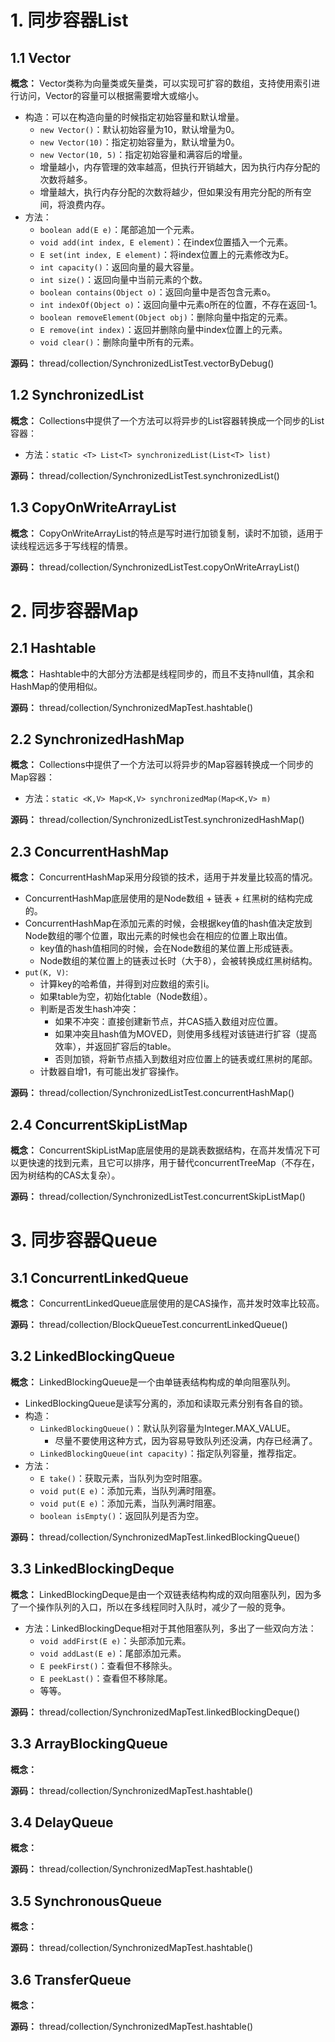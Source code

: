 # 1. 同步容器List

## 1.1 Vector

**概念：** Vector类称为向量类或矢量类，可以实现可扩容的数组，支持使用索引进行访问，Vector的容量可以根据需要增大或缩小。
- 构造：可以在构造向量的时候指定初始容量和默认增量。
    - `new Vector()`：默认初始容量为10，默认增量为0。
    - `new Vector(10)`：指定初始容量为，默认增量为0。
    - `new Vector(10, 5)`：指定初始容量和满容后的增量。
    - 增量越小，内存管理的效率越高，但执行开销越大，因为执行内存分配的次数将越多。
    - 增量越大，执行内存分配的次数将越少，但如果没有用完分配的所有空间，将浪费内存。
- 方法：
    - `boolean add(E e)`：尾部追加一个元素。
    - `void add(int index, E element)`：在index位置插入一个元素。
    - `E set(int index, E element)`：将index位置上的元素修改为E。
    - `int capacity()`：返回向量的最大容量。
    - `int size()`：返回向量中当前元素的个数。
    - `boolean contains(Object o)`：返回向量中是否包含元素o。
    - `int indexOf(Object o)`：返回向量中元素o所在的位置，不存在返回-1。
    - `boolean removeElement(Object obj)`：删除向量中指定的元素。
    - `E remove(int index)`：返回并删除向量中index位置上的元素。
    - `void clear()`：删除向量中所有的元素。

**源码：** thread/collection/SynchronizedListTest.vectorByDebug()

## 1.2 SynchronizedList

**概念：** Collections中提供了一个方法可以将异步的List容器转换成一个同步的List容器：
- 方法：`static <T> List<T> synchronizedList(List<T> list)`

**源码：** thread/collection/SynchronizedListTest.synchronizedList()

## 1.3 CopyOnWriteArrayList

**概念：** CopyOnWriteArrayList的特点是写时进行加锁复制，读时不加锁，适用于读线程远远多于写线程的情景。

**源码：** thread/collection/SynchronizedListTest.copyOnWriteArrayList()

# 2. 同步容器Map

## 2.1 Hashtable

**概念：** Hashtable中的大部分方法都是线程同步的，而且不支持null值，其余和HashMap的使用相似。

**源码：** thread/collection/SynchronizedMapTest.hashtable()

## 2.2 SynchronizedHashMap

**概念：** Collections中提供了一个方法可以将异步的Map容器转换成一个同步的Map容器：
- 方法：`static <K,V> Map<K,V> synchronizedMap(Map<K,V> m)`

**源码：** thread/collection/SynchronizedListTest.synchronizedHashMap()

## 2.3 ConcurrentHashMap

**概念：** ConcurrentHashMap采用分段锁的技术，适用于并发量比较高的情况。
- ConcurrentHashMap底层使用的是Node数组 + 链表 + 红黑树的结构完成的。
- ConcurrentHashMap在添加元素的时候，会根据key值的hash值决定放到Node数组的哪个位置，取出元素的时候也会在相应的位置上取出值。
    - key值的hash值相同的时候，会在Node数组的某位置上形成链表。
    - Node数组的某位置上的链表过长时（大于8），会被转换成红黑树结构。
- `put(K, V)`: 
    - 计算key的哈希值，并得到对应数组的索引i。
    - 如果table为空，初始化table（Node数组）。
    - 判断是否发生hash冲突：
        - 如果不冲突：直接创建新节点，并CAS插入数组对应位置。
        - 如果冲突且hash值为MOVED，则使用多线程对该链进行扩容（提高效率），并返回扩容后的table。
        - 否则加锁，将新节点插入到数组对应位置上的链表或红黑树的尾部。
    - 计数器自增1，有可能出发扩容操作。
    
**源码：** thread/collection/SynchronizedListTest.concurrentHashMap()

## 2.4 ConcurrentSkipListMap

**概念：** ConcurrentSkipListMap底层使用的是跳表数据结构，在高并发情况下可以更快速的找到元素，且它可以排序，用于替代concurrentTreeMap（不存在，因为树结构的CAS太复杂）。

**源码：** thread/collection/SynchronizedListTest.concurrentSkipListMap()

# 3. 同步容器Queue

## 3.1 ConcurrentLinkedQueue

**概念：** ConcurrentLinkedQueue底层使用的是CAS操作，高并发时效率比较高。

**源码：** thread/collection/BlockQueueTest.concurrentLinkedQueue()

## 3.2 LinkedBlockingQueue

**概念：** LinkedBlockingQueue是一个由单链表结构构成的单向阻塞队列。
- LinkedBlockingQueue是读写分离的，添加和读取元素分别有各自的锁。
- 构造：
    - `LinkedBlockingQueue()`：默认队列容量为Integer.MAX_VALUE。
        - 尽量不要使用这种方式，因为容易导致队列还没满，内存已经满了。
    - `LinkedBlockingQueue(int capacity)`：指定队列容量，推荐指定。
- 方法：
    - `E take()`：获取元素，当队列为空时阻塞。
    - `void put(E e)`：添加元素，当队列满时阻塞。
    - `void put(E e)`：添加元素，当队列满时阻塞。
    - `boolean isEmpty()`：返回队列是否为空。

**源码：** thread/collection/SynchronizedMapTest.linkedBlockingQueue()

## 3.3 LinkedBlockingDeque

**概念：** LinkedBlockingDeque是由一个双链表结构构成的双向阻塞队列，因为多了一个操作队列的入口，所以在多线程同时入队时，减少了一般的竞争。
- 方法：LinkedBlockingDeque相对于其他阻塞队列，多出了一些双向方法：
    - `void addFirst(E e)`：头部添加元素。
    - `void addLast(E e)`：尾部添加元素。
    - `E peekFirst()`：查看但不移除头。
    - `E peekLast()`：查看但不移除尾。
    - 等等。

**源码：** thread/collection/SynchronizedMapTest.linkedBlockingDeque()

## 3.3 ArrayBlockingQueue

**概念：** 

**源码：** thread/collection/SynchronizedMapTest.hashtable()

## 3.4 DelayQueue

**概念：** 

**源码：** thread/collection/SynchronizedMapTest.hashtable()

## 3.5 SynchronousQueue

**概念：** 

**源码：** thread/collection/SynchronizedMapTest.hashtable()

## 3.6 TransferQueue

**概念：** 

**源码：** thread/collection/SynchronizedMapTest.hashtable()
